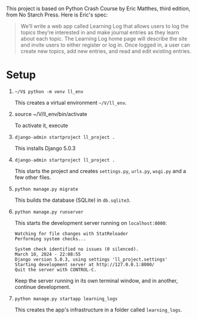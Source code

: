 This project is based on Python Crash Course by Eric Matthes, third edition, from No Starch Press. Here is Eric's spec:

>We’ll write a web app called Learning Log that allows users to log the topics they’re interested in and make journal entries as they learn about each topic. The Learning Log home page will describe the site and invite users to either register or log in. Once logged in, a user can create new topics, add new entries, and read and edit existing entries.

# Setup

  1. `~/V$ python -m venv ll_env`
  
     This creates a virtual environment `~/V/ll_env`.

  2. source ~/V/ll_env/bin/activate

     To activate it, execute 

  3. `django-admin startproject ll_project .`
  
     This installs Django 5.0.3
  
  4. `django-admin startproject ll_project .`

     This starts the project and creates `settings.py`, `urls.py`, `wsgi.py` and a few other files.

  5. `python manage.py migrate`

     This builds the database (SQLite) in `db.sqlite3`.

  6. `python manage.py runserver`

     This starts the development server running on `localhost:8000`:

     ```
     Watching for file changes with StatReloader
     Performing system checks...

     System check identified no issues (0 silenced).
     March 10, 2024 - 22:08:55
     Django version 5.0.3, using settings 'll_project.settings'
     Starting development server at http://127.0.0.1:8000/
     Quit the server with CONTROL-C.

     ```
     Keep the server running in its own terminal window, and in another, continue development.

   7. `python manage.py startapp learning_logs` 

      This creates the app's infrastructure in a folder called `learning_logs`.